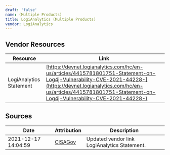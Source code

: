 ```yaml
---
draft: 'false'
name: (Multiple Products)
title: LogiAnalytics (Multiple Products)
vendor: LogiAnalytics
---
```


## Vendor Resources
| Resource | Link |
| --- | --- |
| LogiAnalytics Statement | [https://devnet.logianalytics.com/hc/en-us/articles/4415781801751-Statement-on-Log4j-Vulnerability-CVE-2021-44228-](https://devnet.logianalytics.com/hc/en-us/articles/4415781801751-Statement-on-Log4j-Vulnerability-CVE-2021-44228-) |



## Sources
| Date | Attribution | Description |
| --- | --- | --- |
| 2021-12-17 14:04:59 | [CISAGov](https://raw.githubusercontent.com/cisagov/log4j-affected-db/develop/README.md) | Updated vendor link LogiAnalytics Statement.  |
